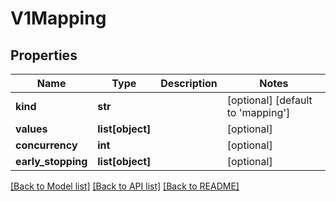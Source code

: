 # V1Mapping


## Properties
Name | Type | Description | Notes
------------ | ------------- | ------------- | -------------
**kind** | **str** |  | [optional] [default to 'mapping']
**values** | **list[object]** |  | [optional] 
**concurrency** | **int** |  | [optional] 
**early_stopping** | **list[object]** |  | [optional] 

[[Back to Model list]](../README.md#documentation-for-models) [[Back to API list]](../README.md#documentation-for-api-endpoints) [[Back to README]](../README.md)


